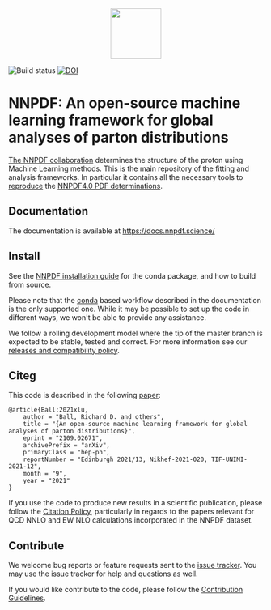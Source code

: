 <div align="center">
  <img src="doc/sphinx/source/_static/LogoNNPDF.png" height=100>
</div>

![Build status](https://github.com/NNPDF/nnpdf/actions/workflows/tests.yml/badge.svg)
[![DOI](https://zenodo.org/badge/118135201.svg)](https://zenodo.org/badge/latestdoi/118135201)

# NNPDF: An open-source machine learning framework for global analyses of parton distributions

[The NNPDF collaboration](http://nnpdf.science) determines the structure of the
proton using Machine Learning methods. This is the main repository of the
fitting and analysis frameworks. In particular it contains all the necessary
tools to [reproduce](https://docs.nnpdf.science/tutorials/reproduce.html) the
[NNPDF4.0 PDF determinations](https://arxiv.org/abs/2109.02653).

## Documentation

The documentation is available at <https://docs.nnpdf.science/>

## Install

See the [NNPDF installation
guide](https://docs.nnpdf.science/get-started/installation.html) for the 
conda package, and how to build from source.

Please note
that the [conda](https://docs.conda.io/en/latest/) based workflow described in
the documentation is the only supported one. While it may be possible to set up
the code in different ways, we won't be able to provide any assistance.

We follow a rolling development model where the tip of the master branch is 
expected to be stable, tested and correct. For more information see our 
[releases and compatibility policy](https://docs.nnpdf.science/releases.html).

## Citeg

This code is described in the following [paper](https://inspirehep.net/literature?sort=mostrecent&size=25&page=1&q=find%20eprint%202109.02671):

```
@article{Ball:2021xlu,
    author = "Ball, Richard D. and others",
    title = "{An open-source machine learning framework for global analyses of parton distributions}",
    eprint = "2109.02671",
    archivePrefix = "arXiv",
    primaryClass = "hep-ph",
    reportNumber = "Edinburgh 2021/13, Nikhef-2021-020, TIF-UNIMI-2021-12",
    month = "9",
    year = "2021"
}
```

If you use the code to produce new results in a scientific publication, please
follow the [Citation Policy](https://docs.nnpdf.science/get-started/cite.html),
particularly in regards to the papers relevant for QCD NNLO and EW NLO
calculations incorporated in the NNPDF dataset.

## Contribute

We welcome bug reports or feature requests sent to the [issue
tracker](https://github.com/NNPDF/nnpdf/issues). You may use the issue tracker
for help and questions as well.

If you would like contribute to the code, please follow the [Contribution
Guidelines](https://docs.nnpdf.science/contributing/index.html).
